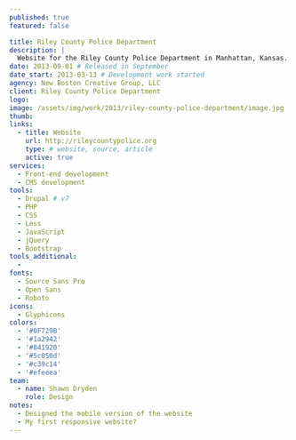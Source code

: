 ```yaml
---
published: true
featured: false

title: Riley County Police Department
description: |
  Website for the Riley County Police Department in Manhattan, Kansas.
date: 2013-09-01 # Released in September
date_start: 2013-03-13 # Development work started
agency: New Boston Creative Group, LLC
client: Riley County Police Department
logo:
image: /assets/img/work/2013/riley-county-police-department/image.jpg
thumb:
links:
  - title: Website
    url: http://rileycountypolice.org
    type: # website, source, article
    active: true
services:
  - Front-end development
  - CMS development
tools:
  - Drupal # v7
  - PHP
  - CSS
  - Less
  - JavaScript
  - jQuery
  - Bootstrap
tools_additional:
  -
fonts:
  - Source Sans Pro
  - Open Sans
  - Roboto
icons:
  - Glyphicons
colors:
  - '#0F729B'
  - '#1a2942'
  - '#841920'
  - '#5c050d'
  - '#c39c14'
  - '#efeeea'
team:
  - name: Shawn Dryden
    role: Design
notes:
  - Designed the mobile version of the website
  - My first responsive website?
---
```

